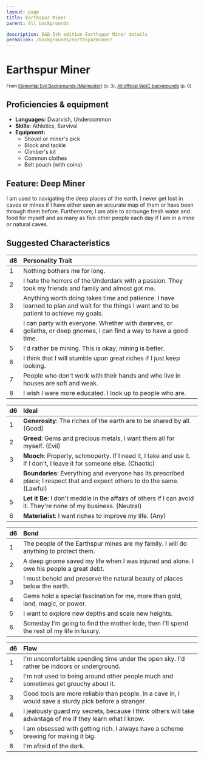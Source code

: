 ```yaml
---
layout: page
title: Earthspur Miner
parent: All backgrounds

description: D&D 5th edition Earthspur Miner details
permalink: /backgrounds/earthspurminer/
---
```

# Earthspur Miner

<small>From <a target="_blank" href="https://dndadventurersleague.org/wp-content/uploads/2015/04/Mulmaster-Bonds-and-Backgrounds.pdf">Elemental Evil Backgrounds [Mulmaster]</a> (p. 3), <a target="_blank" href="https://flapkan.com/faq#What-is-the-source-All-official-WotC-backgrounds-and-how-does-it-work">All official WotC backgrounds</a> (p. 0)</small>


## Proficiencies & equipment

- **Languages:** Dwarvish, Undercommon
- **Skills:** Athletics, Survival
- **Equipment:** 
  - Shovel or miner's pick
  - Block and tackle
  - Climber's kit
  - Common clothes
  - Belt pouch (with coins)

## Feature: Deep Miner


I am used to navigating the deep places of the earth. I never get lost in caves or mines if I have either seen an accurate map of them or have been through them before. Furthermore, I am able to scrounge fresh water and food for myself and as many as five other people each day if I am in a mine or natural caves.

## Suggested Characteristics


| d8 | Personality Trait |
|:----------------------------|:------------------|
| 1 | Nothing bothers me for long. |
| 2 | I hate the horrors of the Underdark with a passion. They took my friends and family and almost got me. |
| 3 | Anything worth doing takes time and patience. I have learned to plan and wait for the things I want and to be patient to achieve my goals. |
| 4 | I can party with everyone. Whether with dwarves, or goliaths, or deep gnomes, I can find a way to have a good time. |
| 5 | I'd rather be mining. This is okay; mining is better. |
| 6 | I think that I will stumble upon great riches if I just keep looking. |
| 7 | People who don't work with their hands and who live in houses are soft and weak. |
| 8 | I wish I were more educated. I look up to people who are. |

| d6 | Ideal |
|:----------------------------|:------|
| 1 | **Generosity**: The riches of the earth are to be shared by all. (Good) |
| 2 | **Greed**: Gems and precious metals, I want them all for myself. (Evil) |
| 3 | **Mooch**: Property, schmoperty. If I need it, I take and use it. If I don't, I leave it for someone else. (Chaotic) |
| 4 | **Boundaries**: Everything and everyone has its prescribed place; I respect that and expect others to do the same. (Lawful)  |
| 5 | **Let it Be**: I don't meddle in the affairs of others if I can avoid it. They're none of my business. (Neutral) |
| 6 | **Materialist**: I want riches to improve my life. (Any) |

| d6 | Bond |
|:----------------------------|:------------------|
| 1 | The people of the Earthspur mines are my family. I will do anything to protect them. |
| 2 | A deep gnome saved my life when I was injured and alone. I owe his people a great debt. |
| 3 | I must behold and preserve the natural beauty of places below the earth. |
| 4 | Gems hold a special fascination for me, more than gold, land, magic, or power. |
| 5 | I want to explore new depths and scale new heights. |
| 6 | Someday I'm going to find the mother lode, then I'll spend the rest of my life in luxury. |

| d6 | Flaw |
|:----------------------------|:------------------|
| 1 | I'm uncomfortable spending time under the open sky. I'd rather be indoors or underground. |
| 2 | I'm not used to being around other people much and sometimes get grouchy about it. |
| 3 | Good tools are more reliable than people. In a cave in, I would save a sturdy pick before a stranger. |
| 4 | I jealously guard my secrets, because I think others will take advantage of me if they learn what I know. |
| 5 | I am obsessed with getting rich. I always have a scheme brewing for making it big. |
| 6 | I'm afraid of the dark. |